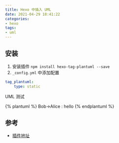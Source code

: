 ```yaml
---
title: Hexo 中插入 UML
date: 2021-04-29 18:41:22
categories:
- hexo
tags:
- uml
---
```


## 安装

1. 安装插件 `npm install hexo-tag-plantuml --save`
2. `_config.yml` 中添加配置

```yml
tag_plantuml:
	type: static
```

UML 测试

{% plantuml %}
    Bob->Alice : hello
{% endplantuml %}

## 参考

* [插件地址](https://github.com/two/hexo-tag-plantuml)
